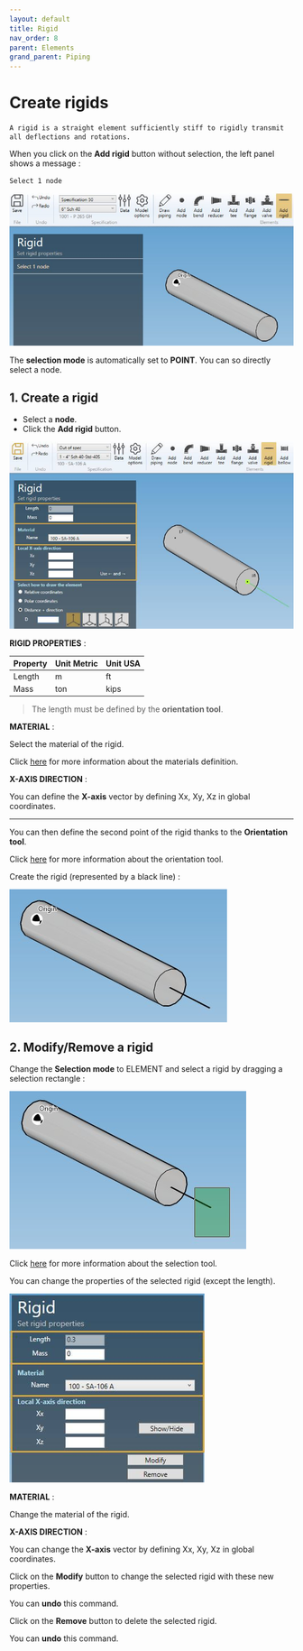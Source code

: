 ```yaml
---
layout: default
title: Rigid
nav_order: 8
parent: Elements
grand_parent: Piping
---
```


# Create rigids

    A rigid is a straight element sufficiently stiff to rigidly transmit all deflections and rotations.

When you click on the **Add rigid** button without selection, the left panel shows a message :

    Select 1 node

![Image](../../Images/Rigid1.jpg)

The **selection mode** is automatically set to **POINT**. You can so directly select a node.

## 1. Create a rigid

- Select a **node**.
- Click the **Add rigid** button.

![Image](../../Images/Rigid2.jpg)

**RIGID PROPERTIES** :

| Property | Unit Metric | Unit USA |
| -------- | ---- | ---- |
| Length | m | ft |
| Mass | ton | kips |

>The length must be defined by the **orientation tool**.

**MATERIAL** :

Select the material of the rigid.

Click [here](https://documentation.metapiping.com/Design/Specification/Data.html#11-material-definition) for more information about the materials definition.

**X-AXIS DIRECTION** :

You can define the **X-axis** vector by defining Xx, Xy, Xz in global coordinates.

---

You can then define the second point of the rigid thanks to the **Orientation tool**.

Click [here](https://documentation.metapiping.com/Design/Elements/Orientation.html) for more information about the orientation tool.

Create the rigid (represented by a black line) :

![Image](../../Images/Rigid3.jpg)

## 2. Modify/Remove a rigid

Change the **Selection mode** to ELEMENT and select a rigid by dragging a selection rectangle :

![Image](../../Images/Rigid5.jpg)

Click [here](https://documentation.metapiping.com/Design/Selection.html) for more information about the selection tool.

You can change the properties of the selected rigid (except the length).

![Image](../../Images/Rigid4.jpg)

**MATERIAL** :

Change the material of the rigid.

**X-AXIS DIRECTION** :

You can change the **X-axis** vector by defining Xx, Xy, Xz in global coordinates.

Click on the **Modify** button to change the selected rigid with these new properties.

You can **undo** this command.

Click on the **Remove** button to delete the selected rigid.

You can **undo** this command.


